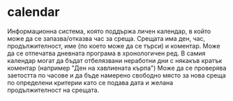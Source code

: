 calendar
========
Информационна система, която поддържа личен календар, в който може да се запазва/отказва час за среща. 
Срещата има ден, час, продължителност, име (по което може да се търси) и коментар. 
Може да се отпечатва дневната програма в хронологичен ред. 
В самия календар могат да бъдат отбелязвани неработни дни с някакъв кратък коментар (например "Ден на хавлиената кърпа")
Може да се проверява заетостта по часове и да бъде намерено свободно място за нова среща по определени критерии като се подава дата и желана продължителност на срещата.
